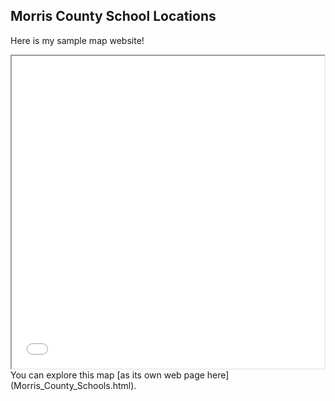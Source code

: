 ## Morris County School Locations

Here is my sample map website!
<iframe src="Morris_County_Schools.html" height= "500" width= "500" ></iframe>
You can explore this map [as its own web page here](Morris_County_Schools.html).
